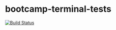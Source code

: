 # bootcamp-terminal-tests
[![Build Status](https://travis-ci.org/phoziswa/bootcamp-terminal-tests.svg?branch=master)](https://travis-ci.org/phoziswa/bootcamp-terminal-tests)

